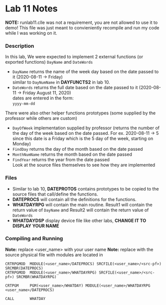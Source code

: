 # Lab 11 Notes

**NOTE:** runlab11.clle was not a requirement, you are not allowed to use it to demo!
This file was just meant to convieniently recompile and run my code while I was working on it.

### Description
In this lab, We were expected to implement 2 external functions (or exported functions) ```DayName``` and ```DateWords```
* ```DayName``` returns the name of the week day based on the date passed to it (2020-08-11 -> Friday)  
  similar to ```DayNumName``` in **DAYFUNCTS2** in lab 10.
* ```DateWords``` returns the full date based on the date passed to it (2020-08-11 -> Friday August 11, 2020)  
  dates are entered in the form:  
  ```yyyy-mm-dd```

There were also other helper functions prototypes (some supplied by the professor while others are custom)
* ```DayOfWeek``` implementation supplied by professor (returns the number of the day of the week based on the date passed.
  For ex. 2020-08-11 -> 5 since this date is a Friday which is the 5 day of the week, starting on Monday)
* ```FindDay``` returns the day of the month based on the date passed
* ```MonthNumName``` returns the month based on the date passed
* ```FindYear``` returns the year from the date passed  
Look at the source files themselves to see how they are implemented

### Files
* Similar to lab 10, **DATEPROTOS** contains prototypes to be copied to the source files that call/define the functions.
* **DATEPROCS** will contain all the definitions for the functions.
* **WHATDAYRPG** will contain the main routine. Result1 will contain the return value of ```DayName``` and Result2 will contain the return value of ```DateWords```
* **WHATDAYDSP** display device file like other labs, **CHANGE IT TO DISPLAY YOUR NAME**

### Compiling and Running

**Note:** replace <user_name> with your user name
**Note:** replace <src-pf> with the source physical file with modules are located in

```
CRTRPGMOD  MODULE(<user_name>/DATEPROCS) SRCFILE(<user_name>/<src-pf>) SRCMBR(DATEPROCS)
CRTRPGMOD  MODULE(<user_name>/WHATDAYRPG) SRCFILE(<user_name>/<src-pf>) SRCMBR(WHATDAYRPG)

CRTPGM     PGM(<user_name>/WHATDAY) MODULE(<user_name>/WHATDAYRPG <user_name>/DATEPROCS)

CALL       WHATDAY
```
